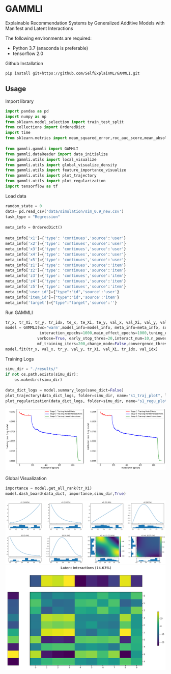 # GAMMLI
Explainable Recommendation Systems by Generalized Additive Models with Manifest and Latent Interactions

The following environments are required:

- Python 3.7 (anaconda is preferable)
- tensorflow 2.0

Github Installation
```shell
pip install git+https://github.com/SelfExplainML/GAMMLI.git
```

## Usage

Import library
```python
import pandas as pd
import numpy as np
from sklearn.model_selection import train_test_split
from collections import OrderedDict
import time
from sklearn.metrics import mean_squared_error,roc_auc_score,mean_absolute_error,log_loss

from gammli.gammli import GAMMLI
from gammli.dataReader import data_initialize
from gammli.utils import local_visualize
from gammli.utils import global_visualize_density
from gammli.utils import feature_importance_visualize
from gammli.utils import plot_trajectory
from gammli.utils import plot_regularization
import tensorflow as tf

```

Load data 
```python
random_state = 0
data= pd.read_csv('data/simulation/sim_0.9_new.csv')
task_type = "Regression"

meta_info = OrderedDict()

meta_info['x1']={'type': 'continues','source':'user'}
meta_info['x2']={'type': 'continues','source':'user'}
meta_info['x3']={'type': 'continues','source':'user'}
meta_info['x4']={'type': 'continues','source':'user'}
meta_info['x5']={'type': 'continues','source':'user'}
meta_info['z1']={'type': 'continues','source':'item'}
meta_info['z2']={'type': 'continues','source':'item'}
meta_info['z3']={'type': 'continues','source':'item'}
meta_info['z4']={'type': 'continues','source':'item'}
meta_info['z5']={'type': 'continues','source':'item'}
meta_info['user_id']={"type":"id",'source':'user'}
meta_info['item_id']={"type":"id",'source':'item'}
meta_info['target']={"type":"target",'source':''}
```

Run GAMMLI
```python
tr_x, tr_Xi, tr_y, tr_idx, te_x, te_Xi, te_y, val_x, val_Xi, val_y, val_idx, meta_info, model_info,sy,sy_t = data_initialize(train,test,meta_info,task_type ,'warm', random_state, True)
model = GAMMLI(wc='warm',model_info=model_info, meta_info=meta_info, subnet_arch=[20, 10],interact_arch=[20, 10],activation_func=tf.tanh, batch_size=min(500, int(0.2*tr_x.shape[0])), lr_bp=0.001, auto_tune=False,
               interaction_epochs=1000,main_effect_epochs=1000,tuning_epochs=200,loss_threshold_main=0.01,loss_threshold_inter=0.1,
              verbose=True, early_stop_thres=20,interact_num=10,n_power_iterations=5,n_oversamples=10, u_group_num=10, i_group_num=10, reg_clarity=10, lambda_=5,
              mf_training_iters=200,change_mode=False,convergence_threshold=0.0001,max_rank=3,interaction_restrict='intra', si_approach ='als')
model.fit(tr_x, val_x, tr_y, val_y, tr_Xi, val_Xi, tr_idx, val_idx)
```
Training Logs
```python 
simu_dir = "./results/"
if not os.path.exists(simu_dir):
    os.makedirs(simu_dir)

data_dict_logs = model.summary_logs(save_dict=False)
plot_trajectory(data_dict_logs, folder=simu_dir, name="s1_traj_plot", log_scale=True, save_png=True)
plot_regularization(data_dict_logs, folder=simu_dir, name="s1_regu_plot", log_scale=True, save_png=True)
```
![traj_visu_demo](https://github.com/SelfExplainML/GAMMLI/blob/main/examples/result/simulation/reg_tra.png)


Global Visualization
```python 
importance = model.get_all_rank(tr_Xi)
model.dash_board(data_dict, importance,simu_dir,True)
```
![global_visu_demo](https://github.com/SelfExplainML/GAMMLI/blob/main/examples/result/simulation/reg_glo.png)
![global latent_visu_demo](https://github.com/SelfExplainML/GAMMLI/blob/main/examples/result/simulation/reg_latent.png)
